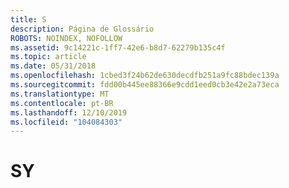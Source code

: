 ```yaml
---
title: S
description: Página de Glossário
ROBOTS: NOINDEX, NOFOLLOW
ms.assetid: 9c14221c-1ff7-42e6-b8d7-62279b135c4f
ms.topic: article
ms.date: 05/31/2018
ms.openlocfilehash: 1cbed3f24b62de630decdfb251a9fc88bdec139a
ms.sourcegitcommit: fdd00b445ee88366e9cdd1eed0cb3e42e2a73eca
ms.translationtype: MT
ms.contentlocale: pt-BR
ms.lasthandoff: 12/10/2019
ms.locfileid: "104084303"
---
```

# <a name="y"></a><span data-ttu-id="8ffea-103">S</span><span class="sxs-lookup"><span data-stu-id="8ffea-103">Y</span></span>

<dl> <dt>

<span id="tsf.y__1_gly"></span><span id="TSF.Y__1_GLY"></span>
</dt> <dd></dd> </dl>

 

 




